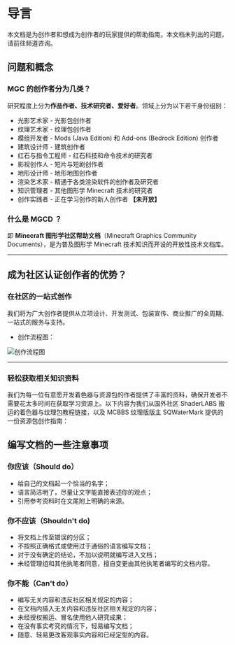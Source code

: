 # 导言

本文档是为创作者和想成为创作者的玩家提供的帮助指南。本文档未列出的问题，请前往频道咨询。

## 问题和概念

### MGC 的创作者分为几类？

研究程度上分为**作品作者、技术研究者、爱好者**。领域上分为以下若干身份组别：

- 光影艺术家 - 光影包创作者
- 纹理艺术家 - 纹理包创作者
- 模组开发者 - Mods (Java Edition) 和 Add-ons (Bedrock Edition) 创作者
- 建筑设计师 - 建筑创作者
- 红石与指令工程师 - 红石科技和命令技术的研究者
- 影视创作人 - 短片与短剧创作者
- 地形设计师 - 地形地图创作者
- 渲染艺术家 - 精通于各类渲染软件的创作者及研究者
- 知识管理者 - 其他图形学 Minecraft 技术的研究者
- 创作实践者 - 正在学习创作的新人创作者 **【未开放】**

### 什么是 MGCD ？

即 **Minecraft 图形学社区帮助文档**（Minecraft Graphics Community Documents），是为普及图形学 Minecraft 技术知识而开设的开放性技术文档库。

---

## 成为社区认证创作者的优势？

### 在社区的一站式创作

我们将为广大创作者提供从立项设计、开发测试、包装宣传、商业推广的全周期、一站式的服务与支持。

- 创作流程图：

![创作流程图](/images/yuque-mind.jpeg "创作流程图")

---

### 轻松获取相关知识资料

我们为每一位有意愿开发着色器与资源包的作者提供了丰富的资料，确保开发者不需要花太多时间在获取学习资源上。以下内容为我们从国外社区 ShaderLABS 搬运的着色器与纹理包教程链接，以及 MCBBS 纹理版版主 SQWaterMark 提供的一份资源包创作指南：

## 编写文档的一些注意事项

### 你应该（Should do）

- 给自己的文档起一个恰当的名字；
- 语言简洁明了，尽量让文字能直接表述你的观点；
- 引用参考资料时在文尾附上明确的来源。

### 你不应该（Shouldn't do)

- 将文档上传至错误的分区；
- 不按照正确格式或使用过于通俗的语言编写文档；
- 对于没有确定的结论，不加以说明就编写进入文档；
- 未经管理组和其他执笔者同意，擅自变更由其他执笔者编写的文档内容。

### 你不能（Can't do）

- 编写无关内容和违反社区相关规定的内容；
- 在文档内插入无关内容和违反社区相关规定的内容；
- 未经授权搬运、冒名使用他人研究成果；
- 在没有事实考究的情况下，轻易编写文档；
- 随意、轻易更改客观事实内容和已经定型的内容。
